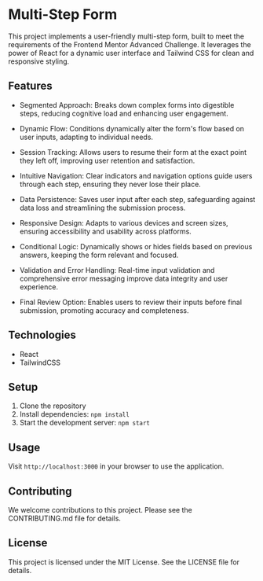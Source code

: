 # Multi-Step Form

This project implements a user-friendly multi-step form, built to meet the requirements of the Frontend Mentor Advanced Challenge. It leverages the power of React for a dynamic user interface and Tailwind CSS for clean and responsive styling.

## Features

* Segmented Approach: Breaks down complex forms into digestible steps, reducing cognitive load and enhancing user engagement.

* Dynamic Flow: Conditions dynamically alter the form's flow based on user inputs, adapting to individual needs.

* Session Tracking: Allows users to resume their form at the exact point they left off, improving user retention and satisfaction.

* Intuitive Navigation: Clear indicators and navigation options guide users through each step, ensuring they never lose their place.

* Data Persistence: Saves user input after each step, safeguarding against data loss and streamlining the submission process.

* Responsive Design: Adapts to various devices and screen sizes, ensuring accessibility and usability across platforms.

* Conditional Logic: Dynamically shows or hides fields based on previous answers, keeping the form relevant and focused.

* Validation and Error Handling: Real-time input validation and comprehensive error messaging improve data integrity and user experience.

* Final Review Option: Enables users to review their inputs before final submission, promoting accuracy and completeness.


## Technologies

* React
* TailwindCSS

## Setup

1. Clone the repository
2. Install dependencies: `npm install`
3. Start the development server: `npm start`

## Usage

Visit `http://localhost:3000` in your browser to use the application.

## Contributing

We welcome contributions to this project. Please see the CONTRIBUTING.md file for details.

## License

This project is licensed under the MIT License. See the LICENSE file for details.








